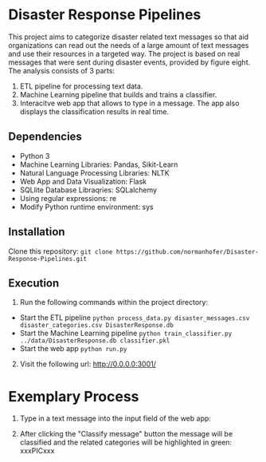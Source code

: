 # Disaster Response Pipelines

This project aims to categorize disaster related text messages so that aid organizations can read out the needs of a large amount of text messages and use their resources in a targeted way.
The project is based on real messages that were sent during disaster events, provided by figure eight. The analysis consists of 3 parts:

1. ETL pipeline for processing text data.
2. Machine Learning pipeline that builds and trains a classifier.
3. Interacitve web app that allows to type in a message. The app also displays the classification results in real time.

## Dependencies
- Python 3
- Machine Learning Libraries: Pandas, Sikit-Learn
- Natural Language Processing Libraries: NLTK
- Web App and Data Visualization: Flask
- SQLlite Database Libraqries: SQLalchemy
- Using regular expressions: re
- Modify Python runtime environment: sys

## Installation

Clone this repository:
`git clone https://github.com/normanhofer/Disaster-Response-Pipelines.git`

## Execution
1. Run the following commands within the project directory:
  - Start the ETL pipeline `python process_data.py disaster_messages.csv disaster_categories.csv DisasterResponse.db`
  - Start the Machine Learning pipeline `python train_classifier.py ../data/DisasterResponse.db classifier.pkl`
  - Start the web app `python run.py`
2. Visit the following url: http://0.0.0.0:3001/

# Exemplary Process 

1. Type in a text message into the input field of the web app:


2. After clicking the "Classify message" button the message will be classified and the related categories will be highlighted in green:
xxxPICxxx
